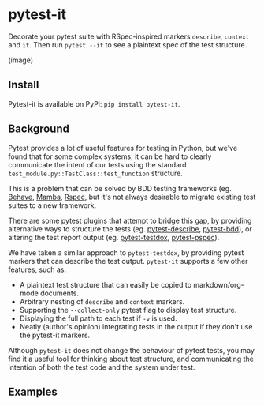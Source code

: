# pytest-it

Decorate your pytest suite with RSpec-inspired markers `describe`, `context` and
`it`. Then run `pytest --it` to see a plaintext spec of the test structure.

(image)


## Install

Pytest-it is available on PyPi: `pip install pytest-it`.

## Background

Pytest provides a lot of useful features for testing in Python, but we've found
that for some complex systems, it can be hard to clearly communicate the intent
of our tests using the standard `test_module.py::TestClass::test_function`
structure.

This is a problem that can be solved by BDD testing frameworks (eg. [Behave](https://github.com/behave/behave),
[Mamba](https://github.com/nestorsalceda/mamba), [Rspec](http://rspec.info), but it's not always desirable to migrate existing test suites
to a new framework.

There are some pytest plugins that attempt to bridge this gap, by providing
alternative ways to structure the tests (eg. [pytest-describe](https://github.com/ropez/pytest-describe), [pytest-bdd](https://github.com/pytest-dev/pytest-bdd)), or
altering the test report output (eg. [pytest-testdox](https://github.com/renanivo/pytest-testdox), [pytest-pspec](https://github.com/gowtham-sai/pytest-pspec)).

We have taken a similar approach to `pytest-testdox`, by providing pytest
markers that can describe the test output. `pytest-it` supports a few other
features, such as:

- A plaintext test structure that can easily be copied to markdown/org-mode documents.
- Arbitrary nesting of `describe` and `context` markers.
- Supporting the `--collect-only` pytest flag to display test structure.
- Displaying the full path to each test if `-v` is used.
- Neatly (author's opinion) integrating tests in the output if they don't use
  the pytest-it markers.

Although `pytest-it` does not change the behaviour of pytest tests, you may find it
a useful tool for thinking about test structure, and communicating the intention
of both the test code and the system under test.


## Examples
